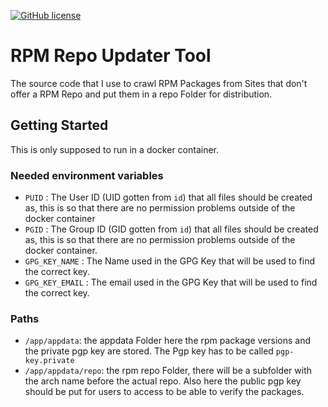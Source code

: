 [![GitHub license](https://badgen.net/github/license/maxwai/local-rpm-repo-updater)](LICENSE)

# RPM Repo Updater Tool

The source code that I use to crawl RPM Packages from Sites that don't offer a RPM Repo and put them in a repo Folder for distribution.

## Getting Started

This is only supposed to run in a docker container.

### Needed environment variables

- `PUID` : The User ID (UID gotten from `id`) that all files should be created as, this is so that there are no permission problems outside of the docker container
- `PGID` : The Group ID (GID gotten from `id`) that all files should be created as, this is so that there are no permission problems outside of the docker container.
- `GPG_KEY_NAME` : The Name used in the GPG Key that will be used to find the correct key.
- `GPG_KEY_EMAIL` : The email used in the GPG Key that will be used to find the correct key.

### Paths

- `/app/appdata`: the appdata Folder here the rpm package versions and the private pgp key are stored. The Pgp key has to be called `pgp-key.private`
- `/app/appdata/repo`: the rpm repo Folder, there will be a subfolder with the arch name before the actual repo. Also here the public pgp key should be put for users to access to be able to verify the packages.
